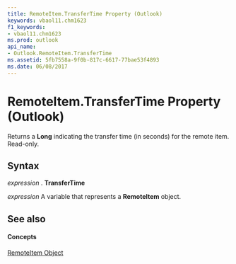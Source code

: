 ```yaml
---
title: RemoteItem.TransferTime Property (Outlook)
keywords: vbaol11.chm1623
f1_keywords:
- vbaol11.chm1623
ms.prod: outlook
api_name:
- Outlook.RemoteItem.TransferTime
ms.assetid: 5fb7558a-9f0b-817c-6617-77bae53f4893
ms.date: 06/08/2017
---
```



# RemoteItem.TransferTime Property (Outlook)

Returns a **Long** indicating the transfer time (in seconds) for the remote item. Read-only.


## Syntax

 _expression_ . **TransferTime**

 _expression_ A variable that represents a **RemoteItem** object.


## See also


#### Concepts


[RemoteItem Object](remoteitem-object-outlook.md)

